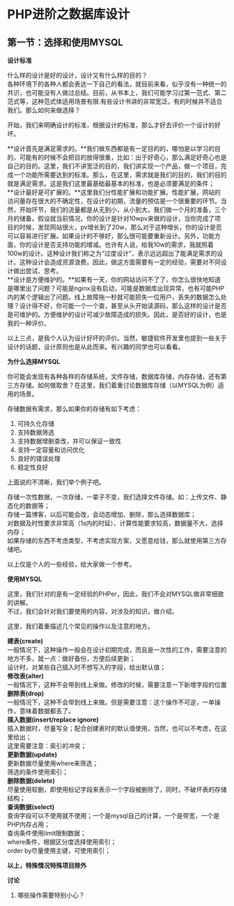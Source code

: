 PHP进阶之数据库设计
=======

## 第一节：选择和使用MYSQL

**设计标准**

什么样的设计是好的设计，设计又有什么样的目的？  
各种环境下的各种人都会表达一下自己的看法，就目前来看，似乎没有一种统一的共识，也可能没有人做过总结。目前，从书本上，我们可能学习过第一范式、第二范式等，这种范式体适用场景有限.有些设计书讲的非常宽泛，有的时候并不适合我们。那么如何来做选择？  

开始，我们来明确设计的标准，根据设计的标准，那么才好去评价一个设计的好坏。  

**设计首先是满足需求的。**我们做东西都是有一定目的的，哪怕是以学习的目的，可能有的时候不会把目的放得很重，比如：出于好奇心，那么满足好奇心也是自己的目的。这里，我们不讲宽泛的目的，我们讲实现一个产品，做一个项目，完成一个功能所需要达到的标准。那么，在这里，需求就是我们的目的，我们的目的就是满足需求。这是我们这里最基础最基本的标准，也是必须要满足的条件；  
**设计最好是可扩展的。**这里我们分性能扩展和功能扩展。性能扩展，网站的访问量存在很大的不确定性，在设计的初期，流量的预估是一个很重要的环节。当然，开始环节，我们的流量都是从无到小，从小到大。我们做一个月的准备，三个月的储备。假设就当前情况，你的设计是针对10wpv来做的设计，当你完成了项目的时候，发现网站很火，pv增长到了20w，那么对于这种增长，你的设计是否可以容易进行扩展。如果设计的不够好，那么很可能要重新设计。另外，功能方面，你的设计是否支持功能的增减。也许有人说，给我10w的需求，我就照着100w的设计。这种设计我们称之为“过度设计”，表示远远超出了能满足需求的设计。这种设计会造成资源浪费。因此，做这方面需要有一定的经验，需要对不同设计做出尝试、思考。  
**设计是方便维护的。**如果有一天，你的网站访问不了了，你怎么很快地知道是哪里出了问题？可能是nginx没有启动，可能是数据库出现异常，也有可能PHP内的某个逻辑出了问题。线上故障拖一秒就可能损失一位用户，丢失的数据怎么处理？设计得不好，你可能一个一个查，甚至从头开始读源码，那么这样的设计是否是可维护的。方便维护的设计可减少故障造成的损失。因此，是否好的设计，也是我的一种评价。

以上三点，是我个人认为设计好坏的评价。当然，敏捷软件开发里也提到一些关于设计的话题，设计原则也是从此而来。有兴趣的同学也可以看看。

**为什么选择MYSQL**  

你可能会发现有各种各样的存储系统，文件存储，数据库存储，内存存储，还有第三方存储。如何做取舍？在这里，我们着重讨论数据库存储（以MYSQL为例）适用的场景。  

存储数据有需求，那么如果你的存储有如下考虑：

1. 可持久化存储
2. 支持数据筛选
3. 支持数据增删查改，并可以保证一致性
4. 支持一定容量和访问优化
5. 良好的错误处理
6. 稳定性良好

上面说的不清晰，我们举个例子吧。

存储一次性数据，一次存储，一辈子不变，我们选择文件存储。如：上传文件、静态化的数据等；  
存储一篇博客，以后可能会改，会动态增加、删除，那么选择数据库；  
对数据及时性要求非常高（1s内的时延）、计算性能要求较高，数据量不大，选择内存；  
如果存储的东西不考虑类型，不考虑实现方案，又愿意给钱，那么就使用第三方存储吧。

以上仅是个人的一些经验，给大家做一个参考。

**使用MYSQL**

这里，我们针对的是有一定经验的PHPer，因此，我们不会对MYSQL做非常细致的讲解。  
不过，我们会针对我们要使用的内容，对涉及的知识，做介绍。

这里，我们着重描述几个常见的操作以及注意的地方。

**建表(create)**  
一般情况下，这种操作一般会在设计初期完成，而且是一次性的工作，需要注意的地方不多，就一点：做好备份，方便后续更新；  
设计时，对某些自己插入时不想写入的字段，给出默认值；  
**修改表(alter)**  
一般情况下，这种不会带到线上来做。修改的时候，需要注意一下新增字段的位置  
**删除表(drop)**  
一般情况下，这种不会带到线上来做。但是需要注意：这个操作不可逆，一单操作，意味着数据都丢了。  
**插入数据(insert/replace ignore)**  
插入数据时，尽量写全；配合创建表时的默认值使用，当然，也可以不考虑，在这里给出；  
这里需要注意：索引的冲突；  
**更新数据(update)**  
更新数据尽量使用where来筛选；  
筛选的条件使用索引；  
**删除数据(delete)**  
尽量使用软删，即使用标记字段来表示一个字段被删除了，同时，不破坏表的存储结构；  
**查询数据(select)**  
查询字段可以不使用就不使用；一个是mysql自己的计算，一个是带宽，一个是PHP内存占用；  
查询条件使用limit限制数据；  
where条件，根据区分度选择使用索引；  
order by尽量使用主键，可使用索引；  

**以上，特殊情况特殊项目除外**

**讨论**

1. 哪些操作需要特别小心？
